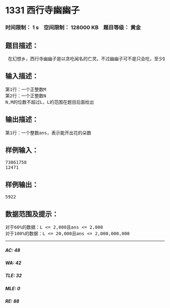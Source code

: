 # 1331 西行寺幽幽子   
### 时间限制： 1 s&nbsp;&nbsp;&nbsp;&nbsp;空间限制： 128000 KB&nbsp;&nbsp;&nbsp;&nbsp;题目等级： 黄金  
## 题目描述：  

<pre>
 在幻想乡，西行寺幽幽子是以贪吃闻名的亡灵。不过幽幽子可不是只会吃，至少她还管理着亡灵界。话说在幽幽子居住的白玉楼有一颗常年不开花的樱树——西行妖。幽幽子决定去收集人间的春度，聚集起来让西行妖开花。很快，作为幽幽子家园艺师的魂魄妖梦收集到了M个单位的春度。并且在这段时间里，幽幽子计算出要让西行妖开出一朵花需要N个单位的春度。现在幽幽子想要知道，使用所有的春度，能够让西行妖开出多少朵花。 
</pre>
  
  
## 输入描述：  

<pre>
第1行：一个正整数M
第2行：一个正整数N
N,M的位数不超过L，L的范围在题目后面给出
</pre>
  
  
## 输出描述：  

<pre>
第1行：一个整数ans，表示能开出花的朵数
</pre>
  
  
## 样例输入：  

<pre>
73861758
12471
</pre>
  
  
## 样例输出：  

<pre>
5922
</pre>
  
  
## 数据范围及提示：  

<pre>
对于60%的数据：L <= 2,000且ans <= 2,000
对于100%的数据：L <= 20,000且ans <= 2,000,000,000
</pre>
  
  
***  

##### AC: 48  
##### WA: 42  
##### TLE: 32  
##### MLE: 0  
##### RE: 88  
